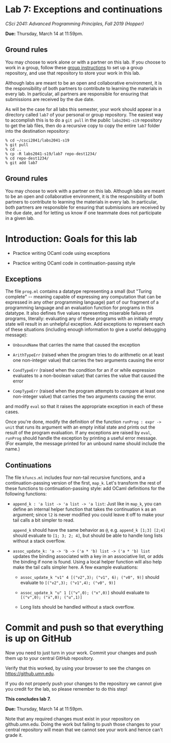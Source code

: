 # Lab 7: Exceptions and continuations

*CSci 2041: Advanced Programming Principles, Fall 2019 (Hopper)*

**Due:** Thursday, March 14 at 11:59pm.

## Ground rules

You may choose to work alone or with a partner on this lab. If you choose to work in a group, follow these [group instructions](group-instructions.md) to set up a group repository, and use that repository to store your work in this lab.

Although labs are meant to be an open and collaborative environment, it is the
responsibility of both partners to contribute to learning the materials in every
lab. In particular, all partners are responsible for ensuring that submissions
are received by the due date.

As will be the case for all labs this semester, your work should appear in a directory called `lab7` of your personal or group repository.  The easiest way to accomplish this is to do a `git pull` in the public `labs2041-s19` repository to get the lab files, then do a recursive copy to copy the entire `lab7` folder into the destination repository:

```
% cd ~/csci2041/labs2041-s19
% git pull
% cd ..
% cp -R labs2041-s19/lab7 repo-dest1234/
% cd repo-dest1234/
% git add lab7
```
## Ground rules

You may choose to work with a partner on this lab.  Although labs are meant to
be an open and collaborative environment, it is the responsibility of
both partners to contribute to learning the materials in every lab.
In particular, both partners are responsible for ensuring that submissions are
received by the due date, and for letting us know if one teammate does
not participate in a given lab.

# Introduction: Goals for this lab

+ Practice writing OCaml code using exceptions

+ Practice writing OCaml code in continuation-passing style

## Exceptions

The file `prog.ml` contains a datatype representing a small (but "Turing
complete" -- meaning capable of expressing any computation that can be expressed
in any other programming language) part of our fragment of a programming
language and an evaluation function for programs in this datatype.  It also
defines five values representing miserable failures of programs, literally:
evaluating any of these programs with an initially empty state will result in an
unhelpful exception.   Add exceptions to represent each of these situations
(including enough information to give a useful debugging message):

+ `UnboundName` that carries the name that caused the exception

+ `ArithTypeErr` (raised when the program tries to do arithmetic on at least one non-integer value) that carries the two arguments causing the error

+ `CondTypeErr` (raised when the condition for an if or while expression evaluates to a non-boolean value) that carries the value that caused the error

+ `CompTypeErr` (raised when the program attempts to compare at least one non-integer value) that carries the two arguments causing the error.

and modify `eval` so that it raises the appropriate exception in each of these cases.

Once you're done, modify the definition of the function `runProg :
expr -> unit` that runs its argument with an empty initial state and prints
out the result of the program evaluation.  If any exceptions are
raised by `eval`, `runProg` should handle the exception by printing a
useful error message.  (For example, the message printed for an unbound
name should include the name.)

## Continuations

The file `kfuncs.ml` includes four non-tail recursive functions, and a
continuation-passing version of the first, `map_k`.  Let's transform
the rest of these functions to continuation-passing style: add OCaml
definitions for the following functions:

+ `append_k : 'a list -> 'a list -> 'a list`: Just like in `map_k`,
  you can define an internal helper function that takes the
  continuation `k` as an argument; since `l2` is never modified you
  could leave it off to make your tail calls a bit simpler to read.

  `append_k` should have the same behavior as `@`, e.g. `append_k [1;3] [2;4]` should evaluate to `[1; 3; 2; 4]`, but should be able to handle long lists without a stack overflow.

+ `assoc_update_k: 'a -> 'b -> ('a * 'b) list -> ('a * 'b) list`
  updates the binding associated with a key in an associative list, or
  adds the binding if none is found.  Using a local helper function
  will also help make the tail calls simpler here.  A few example evaluations:

    * `assoc_update_k "v1" 4 [("v2",3); ("v1", 6); ("v0", 9)]` should evaluate to `[("v2",3); ("v1",4); ("v0", 9)]`

    * `assoc_update_k "u" 1 [("v",0); ("x",0)]` should evaluate to `[("v",0); ("x",0); ("u",1)]`

    * Long lists should be handled without a stack overflow.


# Commit and push so that everything is up on GitHub

Now you need to just turn in your work. Commit your changes and push
them up to your central GitHub repository.

Verify that this worked, by using your browser to see the changes on
https://github.umn.edu.

If you do not properly push your changes to the repository we
cannot give you credit for the lab, so please remember to do this
step!

__This concludes lab 7.__

**Due:** Thursday, March 14 at 11:59pm.

Note that any required changes must exist in your repository on
github.umn.edu. Doing the work but failing to push those changes
to your central repository will mean that we cannot see your work
and hence can't grade it.
